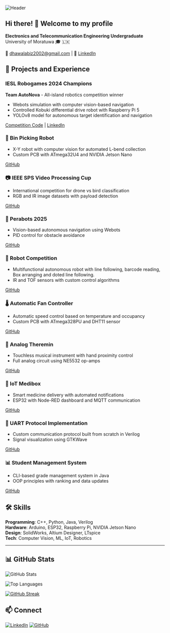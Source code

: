 ![Header](https://capsule-render.vercel.app/api?type=waving&color=gradient&height=200&section=header&text=Dhawala%20Rajakaruna&fontSize=50&fontColor=ffffff&animation=fadeIn)

## Hi there! 👋 Welcome to my profile

**Electronics and Telecommunication Engineering Undergraduate**  
University of Moratuwa 🎓 🇱🇰

📧 dhawalabiz2002@gmail.com | 💼 [LinkedIn](https://www.linkedin.com/in/dhawala-rajakaruna-216b80293?lipi=urn%3Ali%3Apage%3Ad_flagship3_profile_view_base_contact_details%3BblLS1xRYS%2FeBx3a6ImuHjg%3D%3D)

## 🚀 Projects and Experience

### IESL Robogames 2024 Champions
**Team AutoNova** - All-island robotics competition winner
- Webots simulation with computer vision-based navigation
- Controlled Kobuki differential drive robot with Raspberry Pi 5
- YOLOv8 model for autonomous target identification and navigation

[Competition Code](https://github.com/DhawalaRajakaruna/Robogames-Final) | [LinkedIn](https://www.linkedin.com/posts/dhawala-rajakaruna-216b80293_autonova-robogames2024-yolov8-activity-7315925838380601344-F-Jj)

### 🔧 Bin Picking Robot
- X-Y robot with computer vision for automated L-bend collection
- Custom PCB with ATmega32U4 and NVIDIA Jetson Nano

[GitHub](https://github.com/DhawalaRajakaruna/EDR-Project/tree/PCB-desiginig)

### 📷 IEEE SPS Video Processing Cup
- International competition for drone vs bird classification
- RGB and IR image datasets with payload detection

[GitHub](https://github.com/DhawalaRajakaruna/VIP-Cup-2025)

### 🤖 Perabots 2025
- Vision-based autonomous navigation using Webots
- PID control for obstacle avoidance

[GitHub](https://github.com/ShehanPer/PeraBots_2025/tree/Dhawala/Perabots/Simulation_round)

### 🎯 Robot Competition
- Multifunctional autonomous robot with line following, barcode reading, Box arranging and doted line following.
- IR and TOF sensors with custom control algorithms

[GitHub](https://github.com/DhawalaRajakaruna/RobotCompetition)

### 🌡️ Automatic Fan Controller
- Automatic speed control based on temperature and occupancy
- Custom PCB with ATmega328PU and DHT11 sensor

[GitHub](https://github.com/DhawalaRajakaruna/Fan-Speed-controller-PCB-Design-using-Altium)

### 🎵 Analog Theremin

- Touchless musical instrument with hand proximity control
- Full analog circuit using NE5532 op-amps

[GitHub](https://github.com/DhawalaRajakaruna/Theremin-Files)

### 💊 IoT Medibox
- Smart medicine delivery with automated notifications
- ESP32 with Node-RED dashboard and MQTT communication

[GitHub](https://github.com/DhawalaRajakaruna/Medibox)

### 📡 UART Protocol Implementation
- Custom communication protocol built from scratch in Verilog
- Signal visualization using GTKWave

[GitHub](https://github.com/DhawalaRajakaruna/verilog-Programming)

### 📊 Student Management System
- CLI-based grade management system in Java
- OOP principles with ranking and data updates

[GitHub](https://github.com/DhawalaRajakaruna/STUDENT-MARKS-MANAGEMENT-SYSTEM.)

## 🛠️ Skills

**Programming**: C++, Python, Java, Verilog  
**Hardware**: Arduino, ESP32, Raspberry Pi, NVIDIA Jetson Nano  
**Design**: SolidWorks, Altium Designer, LTspice  
**Tech**: Computer Vision, ML, IoT, Robotics



---

## 📊 GitHub Stats

![GitHub Stats](https://github-readme-stats.vercel.app/api?username=DhawalaRajakaruna&show_icons=true&theme=radical)

![Top Languages](https://github-readme-stats.vercel.app/api/top-langs/?username=DhawalaRajakaruna&layout=compact&theme=radical)

[![GitHub Streak](https://github-readme-streak-stats-eight.vercel.app?user=DhawalaRajakaruna&theme=radical)](https://git.io/streak-stats)

## 📫 Connect

[![LinkedIn](https://img.shields.io/badge/LinkedIn-Connect-blue)](https://www.linkedin.com/in/dhawala-rajakaruna-216b80293?lipi=urn%3Ali%3Apage%3Ad_flagship3_profile_view_base_contact_details%3BblLS1xRYS%2FeBx3a6ImuHjg%3D%3D) [![GitHub](https://img.shields.io/badge/GitHub-Follow-black)](https://github.com/DhawalaSankaRajakaruna)
